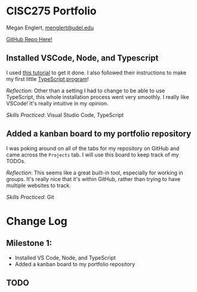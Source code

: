# CISC275 Portfolio
Megan Englert, menglert@udel.edu

[GitHub Repo Here!](https://github.com/meganenglert/CISC275)


## Installed VSCode, Node, and Typescript
I used [this tutorial](https://neu-se.github.io/CS4530-CS5500-Spring-2021/tutorials/week1-getting-started) to get it done. I also followed their instructions to make my first little [TypeScript program](https://github.com/meganenglert/CISC275/blob/master/hello-world.ts)!

*Reflection*: Other than a setting I had to change to be able to use TypeScript, this whole installation process went very smoothly. I really like VSCode! It's really intuitive in my opinion.

*Skills Practiced*: Visual Studio Code, TypeScript

## Added a kanban board to my portfolio repository

I was poking around on all of the tabs for my repository on GitHub and came across the `Projects` tab. I will use this board to keep track of my TODOs. 

*Reflection*: This seems like a great built-in tool, especially for working in groups. It's really nice that it's within GitHub, rather than trying to have multiple websites to track.

*Skills Practiced*: Git



# Change Log
## Milestone 1:
- Installed VS Code, Node, and TypeScript
- Added a kanban board to my portfolio repository

## TODO